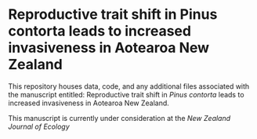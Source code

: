 # Reproductive trait shift in Pinus contorta leads to increased invasiveness in Aotearoa New Zealand

This repository houses data, code, and any additional files associated with the manuscript entitled: Reproductive trait shift in *Pinus contorta* leads to increased invasiveness in Aotearoa New Zealand.

This manuscript is currently under consideration at the *New Zealand Journal of Ecology*
